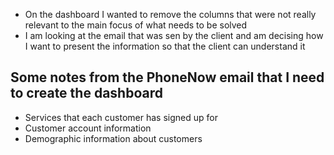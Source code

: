 * On the dashboard I wanted to remove the columns that were not really relevant to the main focus of what needs to be solved
* I am looking at the email that was sen by the client and am decising how I want to present the information so that the client can understand it

## Some notes from the PhoneNow email that I need to create the dashboard
* Services that each customer has signed up for
* Customer account information
* Demographic information about customers

